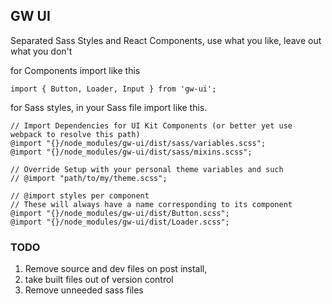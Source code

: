 
## GW UI

Separated Sass Styles and React Components, use what you like, leave out what you don't



for Components import like this

```
import { Button, Loader, Input } from 'gw-ui';
```

for Sass styles, in your Sass file import like this.

```
// Import Dependencies for UI Kit Components (or better yet use webpack to resolve this path)
@import "{}/node_modules/gw-ui/dist/sass/variables.scss";
@import "{}/node_modules/gw-ui/dist/sass/mixins.scss";

// Override Setup with your personal theme variables and such
// @import "path/to/my/theme.scss";

// @import styles per component
// These will always have a name corresponding to its component
@import "{}/node_modules/gw-ui/dist/Button.scss";
@import "{}/node_modules/gw-ui/dist/Loader.scss";
```



### TODO

1. Remove source and dev files on post install,
2. take built files out of version control
3. Remove unneeded sass files